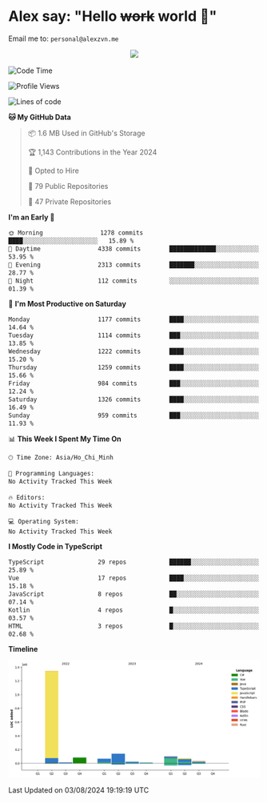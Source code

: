 # Alex say: "Hello ~~work~~ world 🐾"
Email me to: `personal@alexzvn.me`


<p align=center>
  <a href="https://skillicons.dev">
    <img src="https://skillicons.dev/icons?i=ts,js,php,nodejs,bun,vue,nuxt,react,svelte,tauri,laravel,rust,mongodb,docker,electron,redis,rabbitmq,tailwind,git,cloudflare,elysia,mysql,nginx,rollupjs,sentry,ubuntu,yarn,html,css,vite" />
  </a>
</p>

<!--START_SECTION:waka-->
![Code Time](http://img.shields.io/badge/Code%20Time-1%2C066%20hrs%2055%20mins-blue)

![Profile Views](http://img.shields.io/badge/Profile%20Views-13-blue)

![Lines of code](https://img.shields.io/badge/From%20Hello%20World%20I%27ve%20Written-1.9%20million%20lines%20of%20code-blue)

**🐱 My GitHub Data** 

> 📦 1.6 MB Used in GitHub's Storage 
 > 
> 🏆 1,143 Contributions in the Year 2024
 > 
> 💼 Opted to Hire
 > 
> 📜 79 Public Repositories 
 > 
> 🔑 47 Private Repositories 
 > 
**I'm an Early 🐤** 

```text
🌞 Morning                1278 commits        ████░░░░░░░░░░░░░░░░░░░░░   15.89 % 
🌆 Daytime                4338 commits        █████████████░░░░░░░░░░░░   53.95 % 
🌃 Evening                2313 commits        ███████░░░░░░░░░░░░░░░░░░   28.77 % 
🌙 Night                  112 commits         ░░░░░░░░░░░░░░░░░░░░░░░░░   01.39 % 
```
📅 **I'm Most Productive on Saturday** 

```text
Monday                   1177 commits        ████░░░░░░░░░░░░░░░░░░░░░   14.64 % 
Tuesday                  1114 commits        ███░░░░░░░░░░░░░░░░░░░░░░   13.85 % 
Wednesday                1222 commits        ████░░░░░░░░░░░░░░░░░░░░░   15.20 % 
Thursday                 1259 commits        ████░░░░░░░░░░░░░░░░░░░░░   15.66 % 
Friday                   984 commits         ███░░░░░░░░░░░░░░░░░░░░░░   12.24 % 
Saturday                 1326 commits        ████░░░░░░░░░░░░░░░░░░░░░   16.49 % 
Sunday                   959 commits         ███░░░░░░░░░░░░░░░░░░░░░░   11.93 % 
```


📊 **This Week I Spent My Time On** 

```text
🕑︎ Time Zone: Asia/Ho_Chi_Minh

💬 Programming Languages: 
No Activity Tracked This Week

🔥 Editors: 
No Activity Tracked This Week

💻 Operating System: 
No Activity Tracked This Week
```

**I Mostly Code in TypeScript** 

```text
TypeScript               29 repos            ██████░░░░░░░░░░░░░░░░░░░   25.89 % 
Vue                      17 repos            ████░░░░░░░░░░░░░░░░░░░░░   15.18 % 
JavaScript               8 repos             ██░░░░░░░░░░░░░░░░░░░░░░░   07.14 % 
Kotlin                   4 repos             █░░░░░░░░░░░░░░░░░░░░░░░░   03.57 % 
HTML                     3 repos             █░░░░░░░░░░░░░░░░░░░░░░░░   02.68 % 
```



**Timeline**

![Lines of Code chart](https://raw.githubusercontent.com/alexzvn/alexzvn/main/assets/bar_graph.png)


 Last Updated on 03/08/2024 19:19:19 UTC
<!--END_SECTION:waka-->
